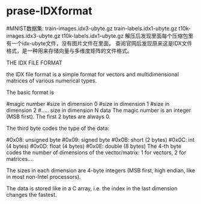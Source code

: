 # prase-IDXformat
#MNIST数据集:
train-images.idx3-ubyte.gz
train-labels.idx1-ubyte.gz
t10k-images.idx3-ubyte.gz
t10k-labels.idx1-ubyte.gz
解压后发现里面每个压缩包里有一个idx-ubyte文件，没有图片文件在里面。
查阅官网后发现原来这是IDX文件格式，是一种用来存储向量与多维度矩阵的文件格式。

THE IDX FILE FORMAT

the IDX file format is a simple format for vectors and multidimensional matrices of various numerical types.

The basic format is

#magic number
#size in dimension 0
#size in dimension 1
#size in dimension 2
#.....
size in dimension N
data
The magic number is an integer (MSB first). The first 2 bytes are always 0.

The third byte codes the type of the data:

#0x08: unsigned byte
#0x09: signed byte
#0x0B: short (2 bytes)
#0x0C: int (4 bytes)
#0x0D: float (4 bytes)
#0x0E: double (8 bytes)
The 4-th byte codes the number of dimensions of the vector/matrix: 1 for vectors, 2 for matrices....

The sizes in each dimension are 4-byte integers (MSB first, high endian, like in most non-Intel processors).

The data is stored like in a C array, i.e. the index in the last dimension changes the fastest.
